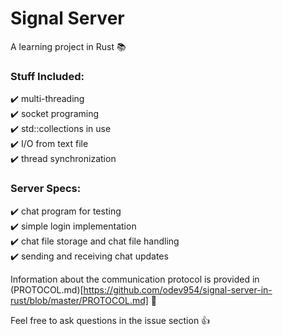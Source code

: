 # Signal Server
A learning project in Rust 📚 

### Stuff Included:
✔️ multi-threading  
✔️ socket programing  
✔️ std::collections in use  
✔️ I/O from text file  
✔️ thread synchronization  

### Server Specs:
✔️ chat program for testing  
✔️ simple login implementation  
✔️ chat file storage and chat file handling  
✔️ sending and receiving chat updates  

Information about the communication protocol is provided in (PROTOCOL.md)[https://github.com/odev954/signal-server-in-rust/blob/master/PROTOCOL.md] 🎉 

Feel free to ask questions in the issue section 👍

